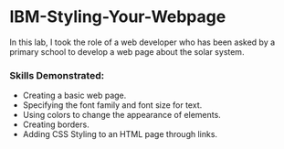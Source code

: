 # IBM-Styling-Your-Webpage
In this lab, I took the role of a web developer who has been asked by a primary school to develop a web page about the solar system.

### Skills Demonstrated:

- Creating a basic web page.
- Specifying the font family and font size for text.
- Using colors to change the appearance of elements.
- Creating borders.
- Adding CSS Styling to an HTML page through links.
